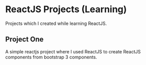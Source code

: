 # ReactJS Projects (Learning)
Projects which I created while learning ReactJS.

## Project One
A simple reactjs project where I used ReactJS to create ReactJS components from bootstrap 3 components.
